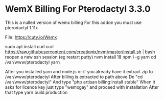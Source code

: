 # WemX Billing For Pterodactyl 3.3.0

This is a nulled version of wemx billing
For this addon you must use pterodactyl 1.11x

File: https://cuty.io/Wemx

sudo apt install curl
curl https://raw.githubusercontent.com/creationix/nvm/master/install.sh | bash
reopen a new ssh session (eg restart putty)
nvm install 18
npm i -g yarn
cd /var/www/pterodactyl
yarn

After you installed yarn and node.js or if you already have it
extract zip to /var/www/pterodactyl
After billing is extracted to path above
Do "cd /var/www/pterodactyl"
And type "php artisan billing:install stable"
When it asks for licence key just type "wemxgay" and proceed with installation
After that type yarn build:production
